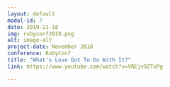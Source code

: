 ```yaml
---
layout: default
modal-id: 7
date: 2019-11-18
img: rubyconf2019.png
alt: image-alt
project-date: November 2018
conference: RubyConf
title: "What's Love Got To Do With It?"
link: https://www.youtube.com/watch?v=VREjv9ZTxPg

---
```

